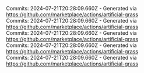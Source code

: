 Commits: 2024-07-21T20:28:09.660Z - Generated via https://github.com/marketplace/actions/artificial-grass
<br>
Commits: 2024-07-21T20:28:09.660Z - Generated via https://github.com/marketplace/actions/artificial-grass
<br>
Commits: 2024-07-21T20:28:09.660Z - Generated via https://github.com/marketplace/actions/artificial-grass
<br>
Commits: 2024-07-21T20:28:09.660Z - Generated via https://github.com/marketplace/actions/artificial-grass
<br>
Commits: 2024-07-21T20:28:09.660Z - Generated via https://github.com/marketplace/actions/artificial-grass
<br>
